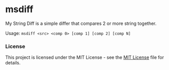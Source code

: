 # msdiff

My String Diff is a simple differ that compares 2 or more string together.

Usage: `msdiff <src> <comp 0> [comp 1] [comp 2] [comp N]`

### License
This project is licensed under the MIT License - see the [MIT License](LICENSE) file for details.
